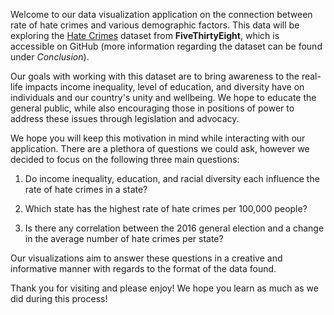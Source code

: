 Welcome to our data visualization application on the connection between rate of hate crimes and various demographic factors. This data will be exploring the [Hate Crimes](https://github.com/fivethirtyeight/data/tree/master/hate-crimes) dataset from **FiveThirtyEight**, which is accessible on GitHub (more information regarding the dataset can be found under _Conclusion_).

Our goals with working with this dataset are to bring awareness to the real-life impacts income inequality, level of education, and diversity have on individuals and our country's unity and wellbeing. We hope to educate the general public, while also encouraging those in positions of power to address these issues through legislation and advocacy.

We hope you will keep this motivation in mind while interacting with our application. There are a plethora of questions we could ask, however we decided to focus on the following three main questions:

1. Do income inequality, education, and racial diversity each influence the rate of hate crimes in a state?

2. Which state has the highest rate of hate crimes per 100,000 people?

3. Is there any correlation between the 2016 general election and a change in the average number of hate crimes per state?

Our visualizations aim to answer these questions in a creative and informative manner with regards to the format of the data found.

Thank you for visiting and please enjoy! We hope you learn as much as we did during this process!
